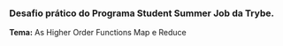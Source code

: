 ### Desafio prático do Programa Student Summer Job da Trybe.
**Tema:** As Higher Order Functions Map e Reduce
